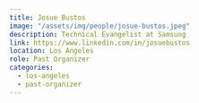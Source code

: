 ```yaml
---
title: Josue Bustos
image: "/assets/img/people/josue-bustos.jpeg"
description: Technical Evangelist at Samsung
link: https://www.linkedin.com/in/josuebustos
location: Los Angeles
role: Past Organizer
categories:
  - los-angeles
  - past-organizer
---
```


